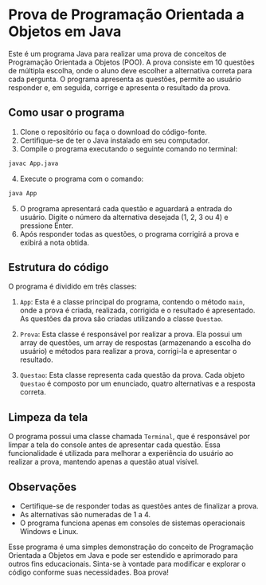 # Prova de Programação Orientada a Objetos em Java

Este é um programa Java para realizar uma prova de conceitos de Programação Orientada a Objetos (POO). A prova consiste em 10 questões de múltipla escolha, onde o aluno deve escolher a alternativa correta para cada pergunta. O programa apresenta as questões, permite ao usuário responder e, em seguida, corrige e apresenta o resultado da prova.

## Como usar o programa

1. Clone o repositório ou faça o download do código-fonte.
2. Certifique-se de ter o Java instalado em seu computador.
3. Compile o programa executando o seguinte comando no terminal:

```bash
javac App.java
```

4. Execute o programa com o comando:

```bash
java App
```

5. O programa apresentará cada questão e aguardará a entrada do usuário. Digite o número da alternativa desejada (1, 2, 3 ou 4) e pressione Enter.
6. Após responder todas as questões, o programa corrigirá a prova e exibirá a nota obtida.

## Estrutura do código

O programa é dividido em três classes:

1. `App`: Esta é a classe principal do programa, contendo o método `main`, onde a prova é criada, realizada, corrigida e o resultado é apresentado. As questões da prova são criadas utilizando a classe `Questao`.

2. `Prova`: Esta classe é responsável por realizar a prova. Ela possui um array de questões, um array de respostas (armazenando a escolha do usuário) e métodos para realizar a prova, corrigi-la e apresentar o resultado.

3. `Questao`: Esta classe representa cada questão da prova. Cada objeto `Questao` é composto por um enunciado, quatro alternativas e a resposta correta.

## Limpeza da tela

O programa possui uma classe chamada `Terminal`, que é responsável por limpar a tela do console antes de apresentar cada questão. Essa funcionalidade é utilizada para melhorar a experiência do usuário ao realizar a prova, mantendo apenas a questão atual visível.

## Observações

- Certifique-se de responder todas as questões antes de finalizar a prova.
- As alternativas são numeradas de 1 a 4.
- O programa funciona apenas em consoles de sistemas operacionais Windows e Linux.

Esse programa é uma simples demonstração do conceito de Programação Orientada a Objetos em Java e pode ser estendido e aprimorado para outros fins educacionais. Sinta-se à vontade para modificar e explorar o código conforme suas necessidades. Boa prova!
